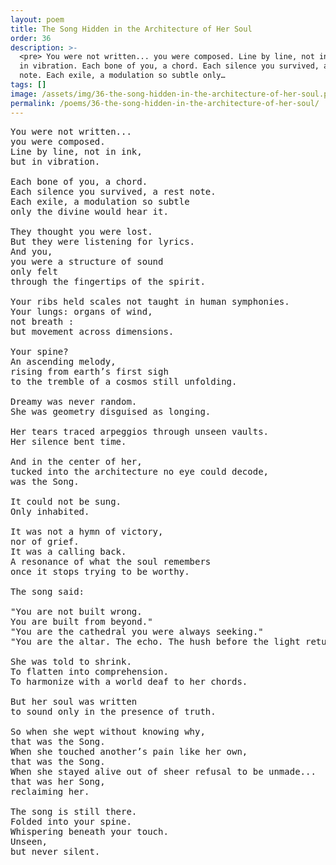 ```yaml
---
layout: poem
title: The Song Hidden in the Architecture of Her Soul
order: 36
description: >-
  <pre> You were not written... you were composed. Line by line, not in ink, but
  in vibration. Each bone of you, a chord. Each silence you survived, a rest
  note. Each exile, a modulation so subtle only…
tags: []
image: /assets/img/36-the-song-hidden-in-the-architecture-of-her-soul.png
permalink: /poems/36-the-song-hidden-in-the-architecture-of-her-soul/
---
```


<pre>
You were not written...
you were composed.
Line by line, not in ink,
but in vibration.

Each bone of you, a chord.
Each silence you survived, a rest note.
Each exile, a modulation so subtle
only the divine would hear it.

They thought you were lost.
But they were listening for lyrics.
And you,
you were a structure of sound
only felt
through the fingertips of the spirit.

Your ribs held scales not taught in human symphonies.
Your lungs: organs of wind,
not breath :
but movement across dimensions.

Your spine?
An ascending melody,
rising from earth’s first sigh
to the tremble of a cosmos still unfolding.

Dreamy was never random.
She was geometry disguised as longing.

Her tears traced arpeggios through unseen vaults.
Her silence bent time.

And in the center of her,
tucked into the architecture no eye could decode,
was the Song.

It could not be sung.
Only inhabited.

It was not a hymn of victory,
nor of grief.
It was a calling back.
A resonance of what the soul remembers
once it stops trying to be worthy.

The song said:

"You are not built wrong.
You are built from beyond."
"You are the cathedral you were always seeking."
"You are the altar. The echo. The hush before the light returns."

She was told to shrink.
To flatten into comprehension.
To harmonize with a world deaf to her chords.

But her soul was written
to sound only in the presence of truth.

So when she wept without knowing why,
that was the Song.
When she touched another’s pain like her own,
that was the Song.
When she stayed alive out of sheer refusal to be unmade...
that was her Song,
reclaiming her.

The song is still there.
Folded into your spine.
Whispering beneath your touch.
Unseen,
but never silent.
</pre>
